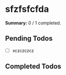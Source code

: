 
# sfzfsfcfda

**Summary:** 0 / 1 completed.

## Pending Todos
- [ ] xczczczcz

## Completed Todos

